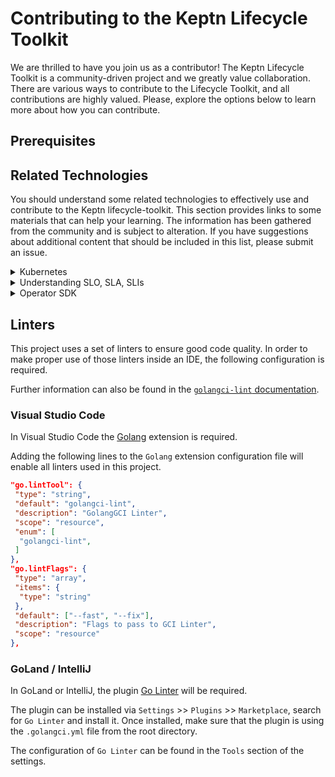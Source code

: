 # Contributing to the Keptn Lifecycle Toolkit

We are thrilled to have you join us as a contributor!
The Keptn Lifecycle Toolkit is a community-driven project and we greatly value collaboration.
There are various ways to contribute to the Lifecycle Toolkit, and all contributions are highly valued.
Please, explore the options below to learn more about how you can contribute.

## Prerequisites

## Related Technologies

You should understand some related technologies
to effectively use and contribute to the Keptn lifecycle-toolkit.
This section provides links to some materials that can help your learning.
The information has been gathered from the community and is subject to alteration.
If you have suggestions about additional content that should be included in this list, please submit an issue.

<details>
  <summary>Kubernetes</summary>

- **Understand the basics of Kubernetes**
  - [ ]  [Kubernetes official documentation](https://kubernetes.io/docs/concepts/overview/)
  - [ ]  [Kubernetes For Beginner](https://youtu.be/X48VuDVv0do)
- **Kubernetes Architecture**
  - [ ]  [Philosophy](https://youtu.be/ZuIQurh_kDk)
  - [ ]  [Kubernetes Deconstructed: Understanding Kubernetes by Breaking It Down](https://www.youtube.com/watch?v=90kZRyPcRZw)
- **CRD**
  - [ ]  [Custom Resouce Definition (CRD)](https://www.youtube.com/watch?v=xGafiZEX0YA)
  - [ ]  [Kubernetes Operator simply explained in 10 mins](https://www.youtube.com/watch?v=ha3LjlD6g7g)
  - [ ]  [Writing Kubernetes Controllers for CRDs](https://www.youtube.com/watch?v=7wdUa4Ulwxg)
- **Kube-builder Tutorial**
  - [ ] [book.kubebuilder.io](https://book.kubebuilder.io/introduction.html)
- **Isitobservable**
  - [ ] Keptn has tight integrations with Observability tools and therefore knowing how to _Observe a System_ is important.
  - [ ] [Isitobservable website](https://isitobservable.io/)
  - [ ] [Is it Observable? with Henrik Rexed](https://www.youtube.com/watch?v=aMwk2qo0v40)
</details>

<details>
  <summary>Understanding SLO, SLA, SLIs</summary>

- **Overview**
  - [ ]  [Overview](https://www.youtube.com/watch?v=tEylFyxbDLE)
  - [ ]  [The Art of SLOs (Service Level Objectives)](https://www.youtube.com/watch?v=E3ReKuJ8ewA)
</details>

<details>
  <summary>Operator SDK</summary>

- **Go-based Operators**
  - [ ]  [Go operator tutorial from RedHat](https://docs.okd.io/latest/operators/operator_sdk/golang/osdk-golang-tutorial.html)
</details>

## Linters

This project uses a set of linters to ensure good code quality.
In order to make proper use of those linters inside an IDE, the following configuration is required.

Further information can also be found in
the [`golangci-lint` documentation](https://golangci-lint.run/usage/integrations/).

### Visual Studio Code

In Visual Studio Code the [Golang](https://marketplace.visualstudio.com/items?itemName=aldijav.golangwithdidi)
extension is required.

Adding the following lines to the `Golang` extension configuration file will enable all linters used in this project.

```json
"go.lintTool": {
 "type": "string",
 "default": "golangci-lint",
 "description": "GolangGCI Linter",
 "scope": "resource",
 "enum": [
  "golangci-lint",
 ]
},
"go.lintFlags": {
 "type": "array",
 "items": {
  "type": "string"
 },
 "default": ["--fast", "--fix"],
 "description": "Flags to pass to GCI Linter",
 "scope": "resource"
},
```

### GoLand / IntelliJ

In GoLand or IntelliJ, the plugin [Go Linter](https://plugins.jetbrains.com/plugin/12496-go-linter) will be required.

The plugin can be installed via `Settings` >> `Plugins` >> `Marketplace`, search for `Go Linter` and install it.
Once installed, make sure that the plugin is using the `.golangci.yml` file from the root directory.

The configuration of `Go Linter` can be found in the `Tools` section of the settings.
